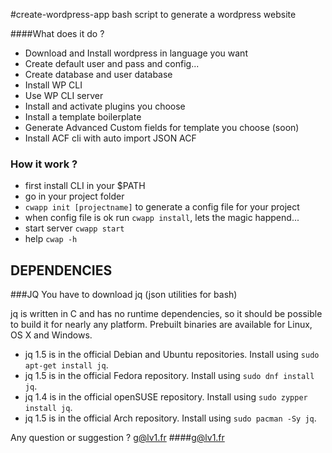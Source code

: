 #create-wordpress-app
bash script to generate a wordpress website

####What does it do ?
* Download and Install wordpress in language you want
* Create default user and pass and config...
* Create database and user database
* Install WP CLI
* Use WP CLI server
* Install and activate plugins you choose
* Install a template boilerplate
* Generate Advanced Custom fields for template you choose (soon)
* Install ACF cli with auto import JSON ACF

### How it work ? 
- first install CLI in your $PATH
- go in your project folder
- ```cwapp init [projectname]``` to generate a config file for your project
- when config file is ok run ```cwapp install```, lets the magic happend...
- start server ```cwapp start```
- help ```cwap -h```

## DEPENDENCIES
###JQ
You have to download jq (json utilities for bash)

jq is written in C and has no runtime dependencies, so it should be possible to build it for nearly any platform. Prebuilt binaries are available for Linux, OS X and Windows.

- jq 1.5 is in the official Debian and Ubuntu repositories. Install using ```sudo apt-get install jq```.
- jq 1.5 is in the official Fedora repository. Install using ```sudo dnf install jq```.
- jq 1.4 is in the official openSUSE repository. Install using ```sudo zypper install jq```.
- jq 1.5 is in the official Arch repository. Install using ```sudo pacman -Sy jq```.


Any question or suggestion ? g@lv1.fr
####g@lv1.fr

